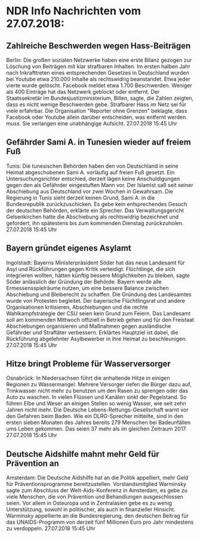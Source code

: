 # NDR Info Nachrichten vom 27.07.2018:


## Zahlreiche Beschwerden wegen Hass-Beiträgen
Berlin: Die großen sozialen Netzwerke haben eine erste Bilanz gezogen zur Löschung von Beiträgen mit klar strafbaren Inhalten. Im ersten halben Jahr nach Inkrafttreten eines entsprechenden Gesetzes in Deutschland wurden bei Youtube etwa 210.000 Inhalte als rechtswidrig beanstandet. Etwa jeder vierte wurde gelöscht. Facebook meldet etwa 1.700 Beschwerden. Weniger als 400 Einträge hat das Netzwerk geblockt oder entfernt. Der Staatssekretär im Bundesjustizministerium, Billen, sagte, die Zahlen zeigten, dass es nicht wenige Beschwerden gebe. Strafbarer Hass im Netz sei für viele erfahrbar. Die Organisation "Reporter ohne Grenzen" beklagte, dass Facebook oder Youtube allein darüber entscheiden, was entfernt werden muss. Sie verlangen eine unabhängige Aufsicht. 27.07.2018 15:45 Uhr 

## Gefährder Sami A. in Tunesien wieder auf freiem Fuß
Tunis: Die tunesischen Behörden haben den von Deutschland in seine Heimat abgeschobenen Sami A. vorläufig auf freien Fuß gesetzt. Ein Untersuchungsrichter entschied, derzeit lägen keine Anschuldigungen gegen den als Gefährder eingestuften Mann vor. Der Islamist saß seit seiner Abschiebung aus Deutschland vor zwei Wochen in Gewahrsam. Die Regierung in Tunis sieht derzeit keinen Grund, Sami A. in die Bundesrepublik zurückzuschicken. Es gebe kein entsprechendes Gesuch der deutschen Behörden, erklärte ein Sprecher. Das Verwaltungsgericht Gelsenkirchen hatte die Abschiebung als rechtswidrig bezeichnet und gefordert, ihn spätestens bis zum kommenden Dienstag zurückzuholen. 27.07.2018 15:45 Uhr 

## Bayern gründet eigenes Asylamt
Ingolstadt:		Bayerns Ministerpräsident Söder hat das neue Landesamt für Asyl und Rückführungen gegen Kritik verteidigt. Flüchtlinge, die sich integrieren wollten, hätten künftig bessere Möglichkeiten zu bleiben, sagte Söder anlässlich der Gründung der Behörde. Bayern werde alle Ermessensspielräume nutzen, um eine bessere Balance zwischen Abschiebung und Bleiberecht zu schaffen. Die Gründung des Landesamtes wurde von Protesten begleitet. Der bayerische Flüchtlingsrat und andere Organisationen kritisieren, Abschiebungen und die rechte Wahlkampfstrategie der CSU seien kein Grund zum Feiern. Das Landesamt soll am kommenden Mittwoch offiziell in Betrieb gehen und für den Freistaat Abschiebungen organisieren und Maßnahmen gegen ausländische Gefährder und Straftäter verbessern. Erklärtes Hauptziel ist dabei, die Rückführung abgelehnter Asylbewerber in ihre Heimat zu beschleunigen. 27.07.2018 15:45 Uhr 

## Hitze bringt Probleme für Wasserversorger
Osnabrück: In Niedersachsen führt die anhaltende Hitze in einigen Regionen zu Wassermangel. Mehrere Versorger riefen die Bürger dazu auf, Trinkwasser nicht mehr zu benutzen um den Rasen zu sprengen oder das Auto zu waschen. In vielen Flüssen und Kanälen sinkt der Pegelstand. So führen Elbe und Weser an einigen Stellen so wenig Wasser, wie seit zehn Jahren nicht mehr. Die Deutsche Lebens-Rettungs-Gesellschaft warnt vor den Gefahren beim Baden. Wie ein DLRG-Sprecher mitteilte, sind in den ersten sieben Monaten des Jahres bereits 279 Menschen bei Badeunfällen ums Leben gekommen. Das seien 37 mehr als im gleichen Zeitraum 2017. 27.07.2018 15:45 Uhr 

## Deutsche Aidshilfe mahnt mehr Geld für Prävention an
Amsterdam: Die Deutsche Aidshilfe hat an die Politik appelliert, mehr Geld für Präventionsprogramme bereitzustellen. Vorstandsmitglied Warminsky sagte zum Abschluss der Welt-Aids-Konferenz in Amsterdam, es gebe zu viele Menschen, die von Prävention und Behandlungen ausgeschlossen seien. Vor allem in Osteuropa und in Zentralasien gebe es zu wenig Unterstützung, sowohl in politischer, als auch in finanzieller Hinsicht. Warminsky appellierte an die Bundesregierung, den deutschen Beitrag für das UNAIDS-Programm von derzeit fünf Millionen Euro pro Jahr mindestens zu verdoppeln. 27.07.2018 15:45 Uhr 
